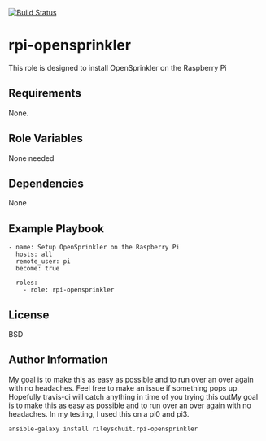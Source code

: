 [![Build Status](https://travis-ci.org/rileyschuit/rpi-opensprinkler.svg?branch=master)](https://travis-ci.org/rileyschuit/rpi-opensprinkler)  

# rpi-opensprinkler

This role is designed to install OpenSprinkler on the Raspberry Pi  

Requirements  
------------

None.  

Role Variables
--------------

None needed

Dependencies
------------

None

Example Playbook
----------------

```
- name: Setup OpenSprinkler on the Raspberry Pi
  hosts: all  
  remote_user: pi  
  become: true  

  roles:  
    - role: rpi-opensprinkler  
```

License
-------

BSD

Author Information
------------------

My goal is to make this as easy as possible and to run over an over again with no headaches.  Feel free to make an issue if something pops up.  Hopefully travis-ci will catch anything in time of you trying this outMy goal is to make this as easy as possible and to run over an over again with no headaches.  In my testing, I used this on a pi0 and pi3.

```
ansible-galaxy install rileyschuit.rpi-opensprinkler
```
